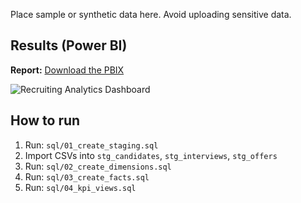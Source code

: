 Place sample or synthetic data here. Avoid uploading sensitive data.
## Results (Power BI)
**Report:** [Download the PBIX](powerbi/RecruitingAnalytics.pbix)

![Recruiting Analytics Dashboard](assets/dashboard.png)

## How to run
1) Run: `sql/01_create_staging.sql`
2) Import CSVs into `stg_candidates`, `stg_interviews`, `stg_offers`
3) Run: `sql/02_create_dimensions.sql`
4) Run: `sql/03_create_facts.sql`
5) Run: `sql/04_kpi_views.sql`

